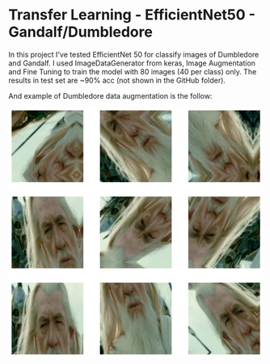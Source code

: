 # Transfer Learning - EfficientNet50 - Gandalf/Dumbledore

In this project I've tested EfficientNet 50 for classify images of Dumbledore and Gandalf. I used ImageDataGenerator from keras, Image Augmentation and Fine Tuning to  train the model with 80 images (40 per class) only. The results in test set are ~90% acc (not shown in the GitHub folder).

And example of Dumbledore data augmentation is the follow:

![alt text](https://github.com/SilviaCalvarro/transfer_learning_EfficientNet_dumbledore_gandalf/blob/main/images/dumbledore.png)
